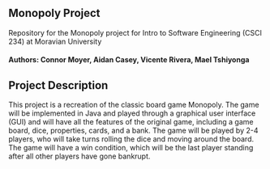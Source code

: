 ## Monopoly Project
Repository for the Monopoly project for Intro to Software Engineering (CSCI 234) at Moravian University
#### Authors: Connor Moyer, Aidan Casey, Vicente Rivera, Mael Tshiyonga

## Project Description

This project is a recreation of the classic board game Monopoly. The game will be implemented in Java and played through
a graphical user interface (GUI) and will have all the features of the original game, including a game board, dice,
properties, cards, and a bank. The game will be played by 2-4 players, who will take turns rolling the dice and moving around
the board. The game will have a win condition, which will be the last player standing after all other players have gone bankrupt.
